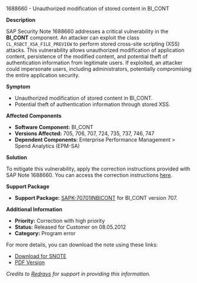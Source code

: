 1688660 - Unauthorized modification of stored content in BI_CONT

**Description**

SAP Security Note 1688660 addresses a critical vulnerability in the **BI_CONT** component. An attacker can exploit the class `CL_RSBCT_XSA_FILE_PREVIEW` to perform stored cross-site scripting (XSS) attacks. This vulnerability allows unauthorized modification of application content, persistence of the modified content, and potential theft of authentication information from legitimate users. If exploited, an attacker could impersonate users, including administrators, potentially compromising the entire application security.

**Symptom**

- Unauthorized modification of stored content in BI_CONT.
- Potential theft of authentication information through stored XSS.

**Affected Components**

- **Software Component:** BI_CONT
- **Versions Affected:** 705, 706, 707, 724, 735, 737, 746, 747
- **Dependent Components:** Enterprise Performance Management > Spend Analytics (EPM-SA)

**Solution**

To mitigate this vulnerability, apply the correction instructions provided with SAP Note 1688660. You can access the correction instructions [here](https://me.sap.com/corrins/0001688660/384).

**Support Package**

- **Support Package:** [SAPK-70701INBICONT](https://me.sap.com/supportpackage/SAPK-70701INBICONT) for BI_CONT version 707.

**Additional Information**

- **Priority:** Correction with high priority
- **Status:** Released for Customer on 08.05.2012
- **Category:** Program error

For more details, you can download the note using these links:

- [Download for SNOTE](https://notesdownloads.sap.com/note/0040000010031812017)
- [PDF Version](https://userapps.support.sap.com/sap/support/sfm/notes/print/0001688660?language=en-US&token=682E87B991827E8CEE63A63F5D25615C)

*Credits to [Redrays](https://redrays.io) for support in providing this information.*